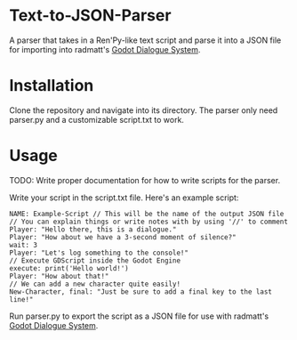 # Text-to-JSON-Parser

A parser that takes in a Ren'Py-like text script and parse it into a JSON file for importing into radmatt's [Godot Dialogue System](https://radmatt.itch.io/godot-dialogue-system).

# Installation

Clone the repository and navigate into its directory. The parser only need parser.py and a customizable script.txt to work.

# Usage

TODO: Write proper documentation for how to write scripts for the parser.

Write your script in the script.txt file. Here's an example script:
```
NAME: Example-Script // This will be the name of the output JSON file
// You can explain things or write notes with by using '//' to comment
Player: "Hello there, this is a dialogue."
Player: "How about we have a 3-second moment of silence?"
wait: 3 
Player: "Let's log something to the console!"
// Execute GDScript inside the Godot Engine
execute: print('Hello world!')
Player: "How about that!" 
// We can add a new character quite easily!
New-Character, final: "Just be sure to add a final key to the last line!"
```
Run parser.py to export the script as a JSON file for use with radmatt's [Godot Dialogue System](https://radmatt.itch.io/godot-dialogue-system).
